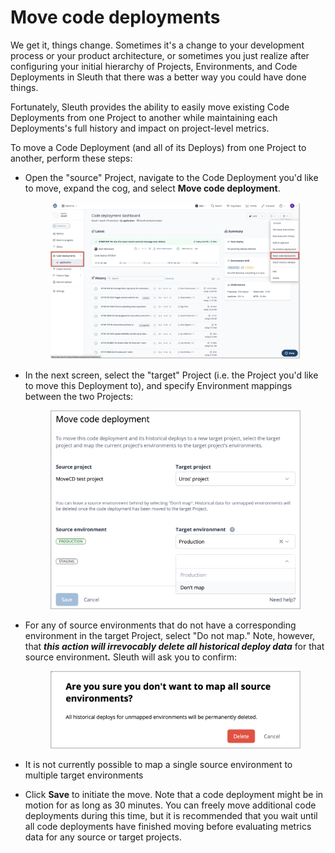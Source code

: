 # Move code deployments

We get it, things change. Sometimes it's a change to your development process or your product architecture, or sometimes you just realize after configuring your initial hierarchy of Projects, Environments, and Code Deployments in Sleuth that there was a better way you could have done things.

Fortunately, Sleuth provides the ability to easily move existing Code Deployments from one Project to another while maintaining each Deployments's full history and impact on project-level metrics.   &#x20;

To move a Code Deployment (and all of its Deploys) from one Project to another, perform these steps:

*   Open the "source" Project, navigate to the Code Deployment you'd like to move, expand the cog, and select **Move code deployment**.&#x20;

    <figure><img src="../../.gitbook/assets/image (75).png" alt=""><figcaption></figcaption></figure>
*   In the next screen, select the "target" Project (i.e. the Project you'd like to move this Deployment to), and specify Environment mappings between the two Projects:

    <figure><img src="../../.gitbook/assets/image (55).png" alt=""><figcaption></figcaption></figure>
*   For any of source environments that do not have a corresponding environment in the target Project, select "Do not map." Note, however, that _**this action will irrevocably delete all historical deploy data**_ for that source environmen&#x74;_**.**_ Sleuth will ask you to confirm:

    <figure><img src="../../.gitbook/assets/image (56).png" alt=""><figcaption></figcaption></figure>
* It is not currently possible to map a single source environment to multiple target environments
* Click **Save** to initiate the move. Note that a code deployment might be in motion for as long as 30 minutes. You can freely move additional code deployments during this time, but it is recommended that you wait until all code deployments have finished moving before evaluating metrics data for any source or target projects.

